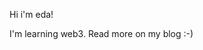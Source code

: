 Hi i'm eda!

I'm learning web3. Read more on my blog :-)

<!---
edakturk14/edakturk14 is a ✨ special ✨ repository because its `README.md` (this file) appears on your GitHub profile.
You can click the Preview link to take a look at your changes.
--->
